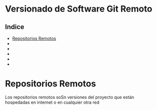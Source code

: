 # Versionado de Software Git Remoto

## Indice
- [Repositorios Remotos]()
- []()
- []()
- []()
- []()
- []()

# Repositorios Remotos

Los repositorios remotos soSn versiones del proyecto que están hospedadas en internet o en cualquier otra red